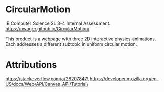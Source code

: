 # CircularMotion
IB Computer Science SL 3-4 Internal Assessment. https://nwager.github.io/CircularMotion/

This product is a webpage with three 2D interactive physics animations. Each addresses a different subtopic in uniform circular motion.


# Attributions
https://stackoverflow.com/a/28207847\
https://developer.mozilla.org/en-US/docs/Web/API/Canvas_API/Tutorial\
